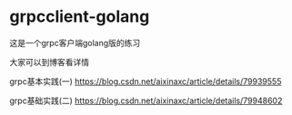 # grpcclient-golang
这是一个grpc客户端golang版的练习



大家可以到博客看详情

grpc基本实践(一)
https://blog.csdn.net/aixinaxc/article/details/79939555


grpc基础实践(二)
https://blog.csdn.net/aixinaxc/article/details/79948602
